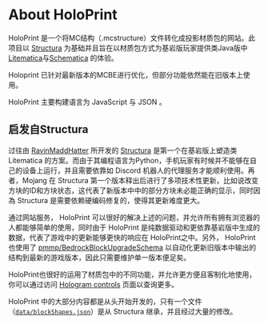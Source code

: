 # About HoloPrint
HoloPrint 是一个将MC结构（.mcstructure）文件转化成投影材质包的网站。此项目以 [Structura](https://github.com/RavinMaddHatter/Structura) 为基础并且旨在以材质包方式为基岩版玩家提供类Java版中 [Litematica](https://github.com/maruohon/litematica)与[Schematica](https://github.com/Lunatrius/Schematica) 的体验。

Holoprint 已针对最新版本的MCBE进行优化，但部分功能依然能在旧版本上使用。

HoloPrint 主要构建语言为 JavaScript 与 JSON 。

<Contributors/>

## 启发自Structura
过往由 [RavinMaddHatter](https://github.com/RavinMaddHatter) 所开发的 [Structura](https://github.com/RavinMaddHatter/Structura) 是第一个在基岩版上塑造类 Litematica 的方案。而由于其编程语言为Python，手机玩家有时候并不能够在自己的设备上运行，并且需要依靠如 Discord 机器人的代理服务才能顺利使用。再者，Mojang 在 Structura 第一个版本释出后进行了多项技术性更新，比如说改变方块的ID和方块状态，这代表了新版本中中的部分方块未必能正确的显示，同时因為 Structura 是需要依赖硬编码修复的，使得其更新难度更大。

通过网站服务， HoloPrint 可以很好的解决上述的问题，并允许所有拥有浏览器的人都能够简单的使用，同时由于 HoloPrint 是纯数据驱动和更依靠基岩版中生成的数据，代表了游戏中的更新能够更快的响应在 HoloPrint之中。另外， HoloPrint也使用了 [pmmp/BedrockBlockUpgradeSchema](https://github.com/pmmp/BedrockBlockUpgradeSchema) 以自动化更新旧版本中输出的结构到最新的游戏版本，因此只需要维护单一版本便足矣。

HoloPrint也很好的运用了材质包中的不同功能，并允许更方便且客制化地使用，你可以通过访问 [Hologram controls](/hologram-controls) 页面以查询更多。

HoloPrint 中的大部分内容都是从头开始开发的，只有一个文件（[`data/blockShapes.json`](https://github.com/SuperLlama88888/holoprint/blob/main/src/data/blockShapes.json)）是从 Structura 继承，并且经过大量的修改。